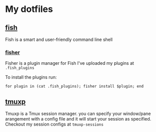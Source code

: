 # My dotfiles

## [fish](https://fishshell.com/)

Fish is a smart and user-friendly command line
shell

### [fisher](https://github.com/jorgebucaran/fisher)

Fisher is a plugin manager for Fish
I've uploaded my plugins at `.fish_plugins`

To install the plugins run:

```fish
for plugin in (cat .fish_plugins); fisher install $plugin; end
```

## [tmuxp](https://tmuxp.readthedocs.io/en/latest/)

Tmuxp is a Tmux session manager. you can specify your window/pane arangement with a config file and it will start your session as specified.
Checkout my session configs at `tmuxp-sessions`
